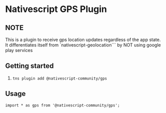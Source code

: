 # Nativescript GPS Plugin

## NOTE

This is a plugin to receive gps location updates regardless of the app state.
It differentiates itself from `nativescript-geolocation``` by NOT using google play services

## Getting started

1. `tns plugin add @nativescript-community/gps`

## Usage

`import * as gps from '@nativescript-community/gps';`
